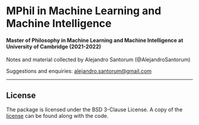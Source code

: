 # MPhil in Machine Learning and Machine Intelligence

#### **Master of Philosophy in Machine Learning and Machine Intelligence at University of Cambridge (2021-2022)**

Notes and material collected by Alejandro Santorum (@AlejandroSantorum)

Suggestions and enquiries: alejandro.santorum@gmail.com

-----------------
## License
The package is licensed under the BSD 3-Clause License. A copy of the [license](LICENSE) can be found along with the code.
